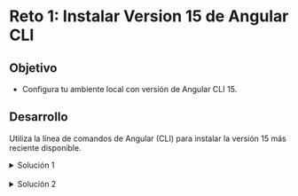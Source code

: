 # Reto 1: Instalar Version 15 de Angular CLI

## Objetivo

- Configura tu ambiente local con versión de Angular CLI 15.

## Desarrollo

Utiliza la línea de comandos de Angular (CLI) para instalar la versión 15 más reciente disponible.

<details>
    <summary>Solución 1</summary>
    En caso de que actualmente la versión más reciente de Angular sea la versión 15, puedes usar el comando.

  `npm i -g @angular/cli`
    
</details>

  </br>

<details>
  <summary>Solución 2</summary>
  Si la versión más reciente es superior a Angular 15, añade a tu comando el número de versión, por ejemplo:

  `npm i -g @angular/cli@15.1.1`
</details>

</br>
